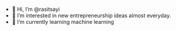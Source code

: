 - 👋 Hi, I’m @rasitsayi
- 👀 I’m interested in new entrepreneurship ideas almost everyday.
- 🌱 I’m currently learning machine learning
